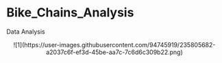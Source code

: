 # Bike_Chains_Analysis
Data Analysis
<center>![1](https://user-images.githubusercontent.com/94745919/235805682-a2037c6f-ef3d-45be-aa7c-7c6d6c309b22.png)
